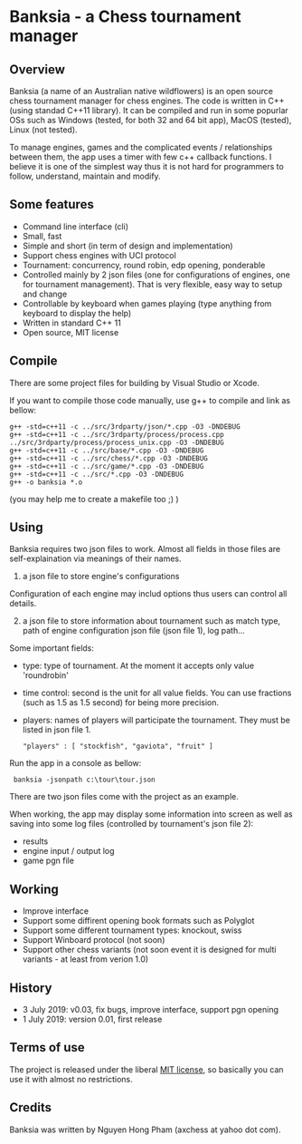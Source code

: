 # Banksia - a Chess tournament manager


Overview
-----------

Banksia (a name of an Australian native wildflowers) is an open source chess tournament manager for chess engines. The code is written in C++ (using standad C++11 library). It can be compiled and run in some popurlar OSs such as Windows (tested, for both 32 and 64 bit app), MacOS (tested), Linux (not tested).

To manage engines, games and the complicated events / relationships between them, the app uses a timer with few c++ callback functions. I believe it is one of the simplest way thus it is not hard for programmers to follow, understand, maintain and modify.


Some features
-----------
- Command line interface (cli)
- Small, fast
- Simple and short (in term of design and implementation)
- Support chess engines with UCI protocol
- Tournament: concurrency, round robin, edp opening, ponderable
- Controlled mainly by 2 json files (one for configurations of engines, one for tournament management). That is very flexible, easy way to setup and change
- Controllable by keyboard when games playing (type anything from keyboard to display the help)
- Written in standard C++ 11
- Open source, MIT license


Compile
----------
There are some project files for building by Visual Studio or Xcode.

If you want to compile those code manually, use g++ to compile and link as bellow:

    g++ -std=c++11 -c ../src/3rdparty/json/*.cpp -O3 -DNDEBUG
    g++ -std=c++11 -c ../src/3rdparty/process/process.cpp ../src/3rdparty/process/process_unix.cpp -O3 -DNDEBUG
    g++ -std=c++11 -c ../src/base/*.cpp -O3 -DNDEBUG
    g++ -std=c++11 -c ../src/chess/*.cpp -O3 -DNDEBUG
    g++ -std=c++11 -c ../src/game/*.cpp -O3 -DNDEBUG
    g++ -std=c++11 -c ../src/*.cpp -O3 -DNDEBUG
    g++ -o banksia *.o

(you may help me to create a makefile too ;) )

Using
-------
Banksia requires two json files to work. Almost all fields in those files are self-explaination via meanings of their names.

1) a json file to store engine's configurations

Configuration of each engine may includ options thus users can control all details.

2) a json file to store information about tournament such as match type, path of engine configuration json file (json file 1), log path...

Some important fields:
- type: type of tournament. At the moment it accepts only value 'roundrobin'
- time control: second is the unit for all value fields. You can use fractions (such as 1.5 as 1.5 second) for being more precision.
- players: names of players will participate the tournament. They must be listed in json file 1.

      "players" : [ "stockfish", "gaviota", "fruit" ]

Run the app in a console as bellow:
    
     banksia -jsonpath c:\tour\tour.json

There are two json files come with the project as an example.

When working, the app may display some information into screen as well as saving into some log files (controlled by tournament's json file 2):
- results
- engine input / output log
- game pgn file


Working
---------
- Improve interface
- Support some diffirent opening book formats such as Polyglot
- Support some different tournament types: knockout, swiss
- Support Winboard protocol (not soon)
- Support other chess variants (not soon event it is designed for multi variants - at least from verion 1.0)


History
--------
- 3 July 2019: v0.03, fix bugs, improve interface, support pgn opening
- 1 July 2019: version 0.01, first release


Terms of use
---------------

The project is released under the liberal [MIT license](http://en.wikipedia.org/wiki/MIT_License), so basically you can use it with almost no restrictions.


Credits
--------

Banksia was written by Nguyen Hong Pham (axchess at yahoo dot com).



